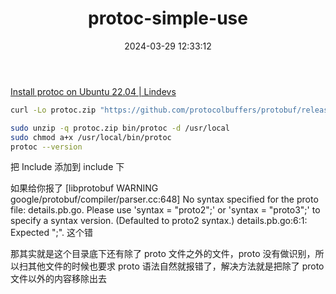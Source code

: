 ﻿---
title: protoc-simple-use
date: 2024-03-29 12:33:12
tags: []
categories: []
published: true
---

<!--content-->

[Install protoc on Ubuntu 22.04 | Lindevs](https://lindevs.com/install-protoc-on-ubuntu/)

```bash
curl -Lo protoc.zip "https://github.com/protocolbuffers/protobuf/releases/latest/download/protoc-${PROTOC_VERSION}-linux-x86_64.zip"
```



```bash
sudo unzip -q protoc.zip bin/protoc -d /usr/local
sudo chmod a+x /usr/local/bin/protoc
protoc --version
```



把 Include 添加到 include 下



如果给你报了 [libprotobuf WARNING google/protobuf/compiler/parser.cc:648] No syntax specified for the proto file: details.pb.go. Please use 'syntax = "proto2";' or 'syntax = "proto3";' to specify a syntax version. (Defaulted to proto2 syntax.) details.pb.go:6:1: Expected ";". 这个错

那其实就是这个目录底下还有除了 proto 文件之外的文件，proto 没有做识别，所以扫其他文件的时候也要求 proto 语法自然就报错了，解决方法就是把除了 proto 文件以外的内容移除出去
